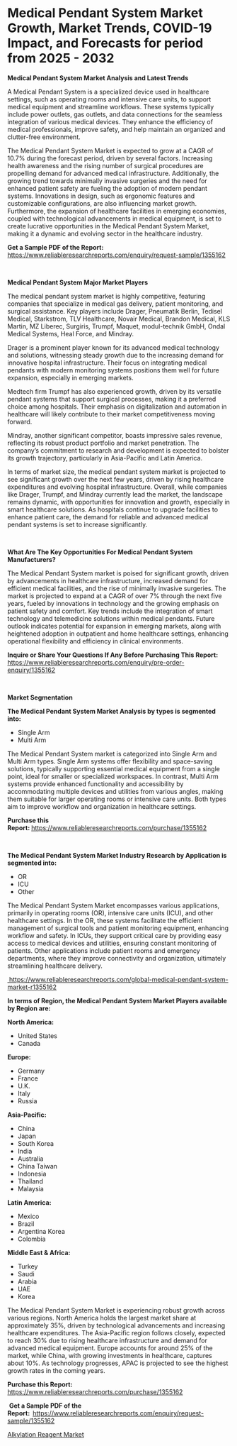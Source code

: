 <p><h1>Medical Pendant System Market Growth, Market Trends, COVID-19 Impact, and Forecasts for period from 2025 - 2032</h1></p><p><strong>Medical Pendant System Market Analysis and Latest Trends</strong></p>
<p><p>A Medical Pendant System is a specialized device used in healthcare settings, such as operating rooms and intensive care units, to support medical equipment and streamline workflows. These systems typically include power outlets, gas outlets, and data connections for the seamless integration of various medical devices. They enhance the efficiency of medical professionals, improve safety, and help maintain an organized and clutter-free environment.</p><p>The Medical Pendant System Market is expected to grow at a CAGR of 10.7% during the forecast period, driven by several factors. Increasing health awareness and the rising number of surgical procedures are propelling demand for advanced medical infrastructure. Additionally, the growing trend towards minimally invasive surgeries and the need for enhanced patient safety are fueling the adoption of modern pendant systems. Innovations in design, such as ergonomic features and customizable configurations, are also influencing market growth. Furthermore, the expansion of healthcare facilities in emerging economies, coupled with technological advancements in medical equipment, is set to create lucrative opportunities in the Medical Pendant System Market, making it a dynamic and evolving sector in the healthcare industry.</p></p>
<p><strong>Get a Sample PDF of the Report:&nbsp;</strong> <a href="https://www.reliableresearchreports.com/enquiry/request-sample/1355162?utm_campaign=2981&utm_medium=2&utm_source=Github&utm_content=ia&utm_term=04032025&utm_id=medical-pendant-system">https://www.reliableresearchreports.com/enquiry/request-sample/1355162</a></p>
<p>&nbsp;</p>
<p><strong>Medical Pendant System Major Market Players</strong></p>
<p><p>The medical pendant system market is highly competitive, featuring companies that specialize in medical gas delivery, patient monitoring, and surgical assistance. Key players include Drager, Pneumatik Berlin, Tedisel Medical, Starkstrom, TLV Healthcare, Novair Medical, Brandon Medical, KLS Martin, MZ Liberec, Surgiris, Trumpf, Maquet, modul-technik GmbH, Ondal Medical Systems, Heal Force, and Mindray.</p><p>Drager is a prominent player known for its advanced medical technology and solutions, witnessing steady growth due to the increasing demand for innovative hospital infrastructure. Their focus on integrating medical pendants with modern monitoring systems positions them well for future expansion, especially in emerging markets.</p><p>Medtech firm Trumpf has also experienced growth, driven by its versatile pendant systems that support surgical processes, making it a preferred choice among hospitals. Their emphasis on digitalization and automation in healthcare will likely contribute to their market competitiveness moving forward.</p><p>Mindray, another significant competitor, boasts impressive sales revenue, reflecting its robust product portfolio and market penetration. The company’s commitment to research and development is expected to bolster its growth trajectory, particularly in Asia-Pacific and Latin America.</p><p>In terms of market size, the medical pendant system market is projected to see significant growth over the next few years, driven by rising healthcare expenditures and evolving hospital infrastructure. Overall, while companies like Drager, Trumpf, and Mindray currently lead the market, the landscape remains dynamic, with opportunities for innovation and growth, especially in smart healthcare solutions. As hospitals continue to upgrade facilities to enhance patient care, the demand for reliable and advanced medical pendant systems is set to increase significantly.</p></p>
<p>&nbsp;</p>
<p><strong>What Are The Key Opportunities For Medical Pendant System Manufacturers?</strong></p>
<p><p>The Medical Pendant System market is poised for significant growth, driven by advancements in healthcare infrastructure, increased demand for efficient medical facilities, and the rise of minimally invasive surgeries. The market is projected to expand at a CAGR of over 7% through the next five years, fueled by innovations in technology and the growing emphasis on patient safety and comfort. Key trends include the integration of smart technology and telemedicine solutions within medical pendants. Future outlook indicates potential for expansion in emerging markets, along with heightened adoption in outpatient and home healthcare settings, enhancing operational flexibility and efficiency in clinical environments.</p></p>
<p><strong>Inquire or Share Your Questions If Any Before Purchasing This Report:</strong> <a href="https://www.reliableresearchreports.com/enquiry/pre-order-enquiry/1355162?utm_campaign=2981&utm_medium=2&utm_source=Github&utm_content=ia&utm_term=04032025&utm_id=medical-pendant-system">https://www.reliableresearchreports.com/enquiry/pre-order-enquiry/1355162</a></p>
<p>&nbsp;</p>
<p><strong>Market Segmentation</strong></p>
<p><strong>The Medical Pendant System Market Analysis by types is segmented into:</strong></p>
<p><ul><li>Single Arm</li><li>Multi Arm</li></ul></p>
<p><p>The Medical Pendant System market is categorized into Single Arm and Multi Arm types. Single Arm systems offer flexibility and space-saving solutions, typically supporting essential medical equipment from a single point, ideal for smaller or specialized workspaces. In contrast, Multi Arm systems provide enhanced functionality and accessibility by accommodating multiple devices and utilities from various angles, making them suitable for larger operating rooms or intensive care units. Both types aim to improve workflow and organization in healthcare settings.</p></p>
<p><strong>Purchase this Report:&nbsp;</strong><a href="https://www.reliableresearchreports.com/purchase/1355162?utm_campaign=2981&utm_medium=2&utm_source=Github&utm_content=ia&utm_term=04032025&utm_id=medical-pendant-system">https://www.reliableresearchreports.com/purchase/1355162</a></p>
<p>&nbsp;</p>
<p><strong>The Medical Pendant System Market Industry Research by Application is segmented into:</strong></p>
<p><ul><li>OR</li><li>ICU</li><li>Other</li></ul></p>
<p><p>The Medical Pendant System Market encompasses various applications, primarily in operating rooms (OR), intensive care units (ICU), and other healthcare settings. In the OR, these systems facilitate the efficient management of surgical tools and patient monitoring equipment, enhancing workflow and safety. In ICUs, they support critical care by providing easy access to medical devices and utilities, ensuring constant monitoring of patients. Other applications include patient rooms and emergency departments, where they improve connectivity and organization, ultimately streamlining healthcare delivery.</p></p>
<p><a href="https://www.reliableresearchreports.com/global-medical-pendant-system-market-r1355162?utm_campaign=2981&utm_medium=2&utm_source=Github&utm_content=ia&utm_term=04032025&utm_id=medical-pendant-system">&nbsp;https://www.reliableresearchreports.com/global-medical-pendant-system-market-r1355162</a></p>
<p><strong>In terms of Region, the Medical Pendant System Market Players available by Region are:</strong></p>
<p>
    <p> <strong> North America: </strong>
        <ul>
            <li>United States</li>
            <li>Canada</li>
        </ul>
        </p> 
    <p> <strong> Europe: </strong>
        <ul>
            <li>Germany</li>
            <li>France</li>
            <li>U.K.</li>
            <li>Italy</li>
            <li>Russia</li>
        </ul>
        </p> 
    <p> <strong> Asia-Pacific: </strong>
        <ul>
            <li>China</li>
            <li>Japan</li>
            <li>South Korea</li>
            <li>India</li>
            <li>Australia</li>
            <li>China Taiwan</li>
            <li>Indonesia</li>
            <li>Thailand</li>
            <li>Malaysia</li>
        </ul>
        </p> 
    <p> <strong> Latin America: </strong>
        <ul>
            <li>Mexico</li>
            <li>Brazil</li>
            <li>Argentina Korea</li>
            <li>Colombia</li>
        </ul>
        </p> 
    <p> <strong> Middle East & Africa: </strong>
        <ul>
            <li>Turkey</li>
            <li>Saudi</li>
            <li>Arabia</li>
            <li>UAE</li>
            <li>Korea</li>
        </ul>
    </p>
    </p>
<p><p>The Medical Pendant System Market is experiencing robust growth across various regions. North America holds the largest market share at approximately 35%, driven by technological advancements and increasing healthcare expenditures. The Asia-Pacific region follows closely, expected to reach 30% due to rising healthcare infrastructure and demand for advanced medical equipment. Europe accounts for around 25% of the market, while China, with growing investments in healthcare, captures about 10%. As technology progresses, APAC is projected to see the highest growth rates in the coming years.</p></p>
<p><strong>Purchase this Report: </strong><a href="https://www.reliableresearchreports.com/purchase/1355162?utm_campaign=2981&utm_medium=2&utm_source=Github&utm_content=ia&utm_term=04032025&utm_id=medical-pendant-system">https://www.reliableresearchreports.com/purchase/1355162</a></p>
<p>&nbsp;<strong>Get a Sample PDF of the Report:&nbsp;&nbsp;</strong><a href="https://www.reliableresearchreports.com/enquiry/request-sample/1355162?utm_campaign=2981&utm_medium=2&utm_source=Github&utm_content=ia&utm_term=04032025&utm_id=medical-pendant-system">https://www.reliableresearchreports.com/enquiry/request-sample/1355162</a></p>
<p><strong></strong></p>
<p><p><a href="https://github.com/djibenesha/Market-Research-Report-List-1/blob/main/alkylation-reagent-market.md?utm_campaign=2981&utm_medium=2&utm_source=Github&utm_content=ia&utm_term=04032025&utm_id=medical-pendant-system">Alkylation Reagent Market</a></p></p>